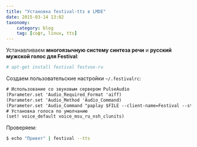 ```yaml
---
title: "Установка festival-tts в LMDE"
date: 2015-03-14 13:02
taxonomy:
    category: blog
	tag: [софт, linux, tts]
---
```


Устанавливаем **многоязычную систему синтеза речи** и **русский мужской голос для Festival**:

```sh
# apt-get install festival festvox-ru
```

Создаем пользовательские настройки `~/.festivalrc`:

```txt
# Использование со звуковым сервером PulseAudio
(Parameter.set 'Audio_Required_Format 'aiff)
(Parameter.set 'Audio_Method 'Audio_Command)
(Parameter.set 'Audio_Command "paplay $FILE --client-name=Festival --stream-name=Speech")
# Установка голоса по умолчанию
(set! voice_default voice_msu_ru_nsh_clunits)
```

Проверяем:

```sh
$ echo "Привет" | festival --tts
```


